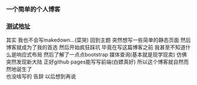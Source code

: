 ### 一个简单的个人博客
###  [测试地址](https://www.alight.online)
 其实 我也不会写makedown...(菜哭) 回到主题 突然想写一些简单的静态页面 然后博客就成为了我的首选 然后开始疯狂踩坑 毕竟在写这篇博客之前 我甚至不知道什么是响应式布局 然后了解了一点点bootstrap 媒体查询(基本就是现学现卖) 仿佛突然发现新大陆 正好github pages能写写前端(白嫖真好) 所以这个博客就自然而然地诞生了  
 也没啥写的 告辞 以后想到再说
